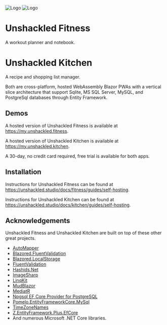 
![Logo](https://my.unshackled.fitness/icon_x128.png)
![Logo](https://my.unshackled.kitchen/icon_x128.png)


# Unshackled Fitness

A workout planner and notebook. 

# Unshackled Kitchen

A recipe and shopping list manager.

Both are cross-platform, hosted WebAssembly Blazor PWAs with a vertical slice architecture that support Sqlite, MS SQL Server, MySQL, and PostgreSql databases through Entity Framework.

## Demos

A hosted version of Unshackled Fitness is available at https://my.unshackled.fitness.

A hosted version of Unshackled Kitchen is available at https://my.unshackled.kitchen.

A 30-day, no credit card required, free trial is available for both apps.

## Installation

Instructions for Unshackled Fitness can be found at https://unshackled.studio/docs/fitness/guides/self-hosting.

Instructions for Unshackled Kitchen can be found at https://unshackled.studio/docs/kitchen/guides/self-hosting.

## Acknowledgements

Unshackled Fitness and Unshackled Kitchen are built on top of these other great projects.

 - [AutoMapper](https://automapper.org/)
 - [Blazored.FluentValidation](https://github.com/Blazored/FluentValidation)
 - [Blazored.LocalStorage](https://github.com/Blazored/LocalStorage)
 - [FluentValidation](https://docs.fluentvalidation.net/en/latest/)
 - [Hashids.Net](https://github.com/ullmark/hashids.net)
 - [ImageSharp](https://sixlabors.com/products/imagesharp/)
 - [LinqKit](https://github.com/scottksmith95/LINQKit)
 - [MudBlazor](https://mudblazor.com/)
 - [MediatR](https://github.com/jbogard/MediatR)
 - [Npgsql EF Core Provider for PostgreSQL](https://github.com/npgsql/efcore.pg)
 - [Pomelo.EntityFrameworkCore.MySql](https://github.com/PomeloFoundation/Pomelo.EntityFrameworkCore.MySql)
 - [TimeZoneNames](https://github.com/mattjohnsonpint/TimeZoneNames)
 - [Z.EntityFramework.Plus.EfCore](https://entityframework-plus.net/)
 - And numerous Microsoft .NET Core libraries.
